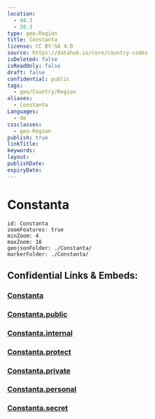 ```yaml
---
location:
  - 44.3
  - 28.3
type: geo-Region
title: Constanta
license: CC BY-SA 4.0
source: https://datahub.io/core/country-codes
isDeleted: false
isReadOnly: false
draft: false
confidential: public
tags:
  - geo/Country/Region
aliases:
  - Constanta
Languages:
  - de
cssclasses:
  - geo-Region
publish: true
linkTitle:
keywords:
layout:
publishDate:
expiryDate:
---
```


# Constanta

```leaflet
id: Constanta
zoomFeatures: true 
minZoom: 4 
maxZoom: 18
geojsonFolder: ./Constanta/
markerFolder: ./Constanta/
```


## Confidential Links & Embeds: 

### [Constanta](/_Standards/Earth/Continent/Europe/Europe~East/Romania/Regions~Romania/Romania~Sud-Est/Constanta.md) 

### [Constanta.public](/_public/Earth/Continent/Europe/Europe~East/Romania/Regions~Romania/Romania~Sud-Est/Constanta.public.md) 

### [Constanta.internal](/_internal/Earth/Continent/Europe/Europe~East/Romania/Regions~Romania/Romania~Sud-Est/Constanta.internal.md) 

### [Constanta.protect](/_protect/Earth/Continent/Europe/Europe~East/Romania/Regions~Romania/Romania~Sud-Est/Constanta.protect.md) 

### [Constanta.private](/_private/Earth/Continent/Europe/Europe~East/Romania/Regions~Romania/Romania~Sud-Est/Constanta.private.md) 

### [Constanta.personal](/_personal/Earth/Continent/Europe/Europe~East/Romania/Regions~Romania/Romania~Sud-Est/Constanta.personal.md) 

### [Constanta.secret](/_secret/Earth/Continent/Europe/Europe~East/Romania/Regions~Romania/Romania~Sud-Est/Constanta.secret.md)

